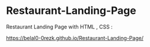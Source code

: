 # Restaurant-Landing-Page
Restaurant Landing Page with HTML , CSS :

https://belal0-0rezk.github.io/Restaurant-Landing-Page/


